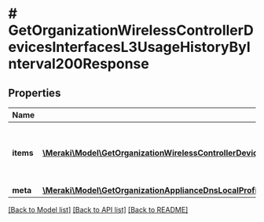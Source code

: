 # # GetOrganizationWirelessControllerDevicesInterfacesL3UsageHistoryByInterval200Response

## Properties

Name | Type | Description | Notes
------------ | ------------- | ------------- | -------------
**items** | [**\Meraki\Model\GetOrganizationWirelessControllerDevicesInterfacesL3UsageHistoryByInterval200ResponseItemsInner[]**](GetOrganizationWirelessControllerDevicesInterfacesL3UsageHistoryByInterval200ResponseItemsInner.md) | Wireless LAN controller layer 3 interfaces usage | [optional]
**meta** | [**\Meraki\Model\GetOrganizationApplianceDnsLocalProfilesAssignments200ResponseMeta**](GetOrganizationApplianceDnsLocalProfilesAssignments200ResponseMeta.md) |  | [optional]

[[Back to Model list]](../../README.md#models) [[Back to API list]](../../README.md#endpoints) [[Back to README]](../../README.md)
